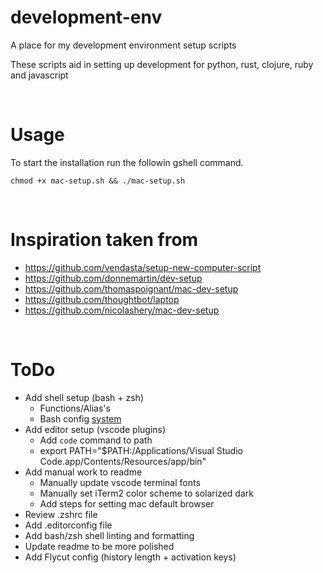 # development-env
A place for my development environment setup scripts

These scripts aid in setting up development for python, rust, clojure, ruby and javascript

<br>

# Usage
To start the installation run the followin gshell command.
```
chmod +x mac-setup.sh && ./mac-setup.sh
```

<br>

# Inspiration taken from
- https://github.com/vendasta/setup-new-computer-script
- https://github.com/donnemartin/dev-setup
- https://github.com/thomaspoignant/mac-dev-setup
- https://github.com/thoughtbot/laptop
- https://github.com/nicolashery/mac-dev-setup

<br>

# ToDo
- Add shell setup (bash + zsh)
  - Functions/Alias's
  - Bash config [system](https://starship.rs/)
- Add editor setup (vscode plugins)
  - Add `code` command to path
  - export PATH="\$PATH:/Applications/Visual Studio Code.app/Contents/Resources/app/bin"
- Add manual work to readme
  - Manually update vscode terminal fonts
  - Manually set iTerm2 color scheme to solarized dark
  - Add steps for setting mac default browser
- Review .zshrc file
- Add .editorconfig file
- Add bash/zsh shell linting and formatting
- Update readme to be more polished
- Add Flycut config (history length + activation keys)
